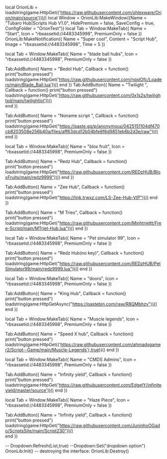 local OrionLib = loadstring(game:HttpGet(('https://raw.githubusercontent.com/shlexware/Orion/main/source')))()
local Window = OrionLib:MakeWindow({Name = "Tubaro Hub|Scripts Hub V1.0", HidePremium = false, SaveConfig = true, ConfigFolder = "OrionTest"})
local Tab = Window:MakeTab({
	Name = "Start",
	Icon = "rbxassetid://4483345998",
	PremiumOnly = false
})
OrionLib:MakeNotification({
	Name = "Super cool",
	Content = "Script Hub",
	Image = "rbxassetid://4483345998",
	Time = 5
})

local Tab = Window:MakeTab({
	Name = "blade ball hubs",
	Icon = "rbxassetid://4483345998",
	PremiumOnly = false
})

Tab:AddButton({
	Name = "Bedol Hub",
	Callback = function()  
      		print("button pressed")      loadstring(game:HttpGet('https://raw.githubusercontent.com/nqxlOfc/Loaders/main/Blade_Ball.lua'))() 
    end
})
Tab:AddButton({
	Name = "Twilight ",
	Callback = function() 
      		print("button pressed")   loadstring(game:HttpGet('https://raw.githubusercontent.com/0x1s2s/twilightxd/main/twilightlol'))()   
   end
})
   
Tab:AddButton({
	Name = "Noname script ",
	Callback = function()  
      		print("button pressed")   loadstring(game:HttpGet("https://paste.gg/p/anonymous/0425151104df470cb8203508e256b40a/files/aff63dcd12b04bfe8f6d9851eb6b2d3e/raw"))()
    end
})

local Tab = Window:MakeTab({
	Name = "blox fruit",
	Icon = "rbxassetid://4483345998",
	PremiumOnly = false
})

Tab:AddButton({
	Name = "Redz Hub",
	Callback = function()  
      		print("button pressed")    loadstring(game:HttpGet("https://raw.githubusercontent.com/REDzHUB/BloxFruits/main/redz9999"))()
    end
})

Tab:AddButton({
	Name = "Zee Hub",
	Callback = function()  
      		print("button pressed")     loadstring(game:HttpGet("https://link.trwxz.com/LS-Zee-Hub-VIP"))()
     end
})

Tab:AddButton({
	Name = "M Tries",
	Callback = function()  
      		print("button pressed")    loadstring(game:HttpGet("https://raw.githubusercontent.com/Minhtriettt/Free-Script/main/MTriet-Hub.lua"))()
     end
})

local Tab = Window:MakeTab({
	Name = "Pet simulator 99",
	Icon = "rbxassetid://4483345998",
	PremiumOnly = false
})

Tab:AddButton({
	Name = "Redz Hub(no key)",
	Callback = function()  
      		print("button pressed")    loadstring(game:HttpGet("https://raw.githubusercontent.com/REDzHUB/PetSimulator99/main/redz9999.lua"))()
    end
})

local Tab = Window:MakeTab({
	Name = "doors",
	Icon = "rbxassetid://4483345998",
	PremiumOnly = false
})

Tab:AddButton({
	Name = "King Hub",
	Callback = function()  
      		print("button pressed")     loadstring(game:HttpGetAsync("https://pastebin.com/raw/R8QMbhzv"))()
    end
})

local Tab = Window:MakeTab({
	Name = "Muscle legends",
	Icon = "rbxassetid://4483345998",
	PremiumOnly = false
})

Tab:AddButton({
	Name = "Speed X hub",
	Callback = function()  
      		print("button pressed")     loadstring(game:HttpGet(('https://raw.githubusercontent.com/ahmadsgamer2/Script--Game/main/Muscle-Legends'),true))()
    end
})


local Tab = Window:MakeTab({
	Name = "CMDS Admins",
	Icon = "rbxassetid://4483345998",
	PremiumOnly = false
	})
	
Tab:AddButton({
	Name = "Infinity yield",
	Callback = function()  
      		print("button pressed")   loadstring(game:HttpGet('https://raw.githubusercontent.com/EdgeIY/infiniteyield/master/source'))()
    end
})

local Tab = Window:MakeTab({
	Name = "Haze Piece",
	Icon = "rbxassetid://4483345998",
	PremiumOnly = false
})

Tab:AddButton({
	Name = "Infinity yield",
	Callback = function()  
      		print("button pressed")                 loadstring(game:HttpGet("https://raw.githubusercontent.com/JuninhoOGado/ScriptsSite/main/Script230"))()        
    end
})


-- Dropdown:Refresh(List<table>,true)
--Dropdown:Set("dropdown option")
OrionLib:Init()
-- destroying the interface: OrionLib:Destroy() 
